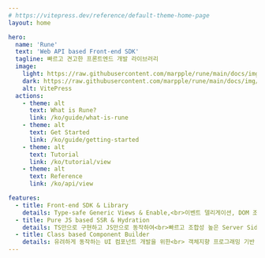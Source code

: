 ```yaml
---
# https://vitepress.dev/reference/default-theme-home-page
layout: home

hero:
  name: 'Rune'
  text: 'Web API based Front-end SDK'
  tagline: 빠르고 견고한 프론트엔드 개발 라이브러리
  image:
    light: https://raw.githubusercontent.com/marpple/rune/main/docs/img/logo.png
    dark: https://raw.githubusercontent.com/marpple/rune/main/docs/img/logo_dark.png
    alt: VitePress
  actions:
    - theme: alt
      text: What is Rune?
      link: /ko/guide/what-is-rune
    - theme: alt
      text: Get Started
      link: /ko/guide/getting-started
    - theme: alt
      text: Tutorial
      link: /ko/tutorial/view
    - theme: alt
      text: Reference
      link: /ko/api/view

features:
  - title: Front-end SDK & Library
    details: Type-safe Generic Views & Enable,<br>이벤트 델리게이션, DOM 조작 라이브러리
  - title: Pure JS based SSR & Hydration
    details: TS만으로 구현하고 JS만으로 동작하여<br>빠르고 조합성 높은 Server Side Rendering
  - title: Class based Component Builder
    details: 유려하게 동작하는 UI 컴포넌트 개발을 위한<br> 객체지향 프로그래밍 기반 아키텍쳐 제공
---
```

